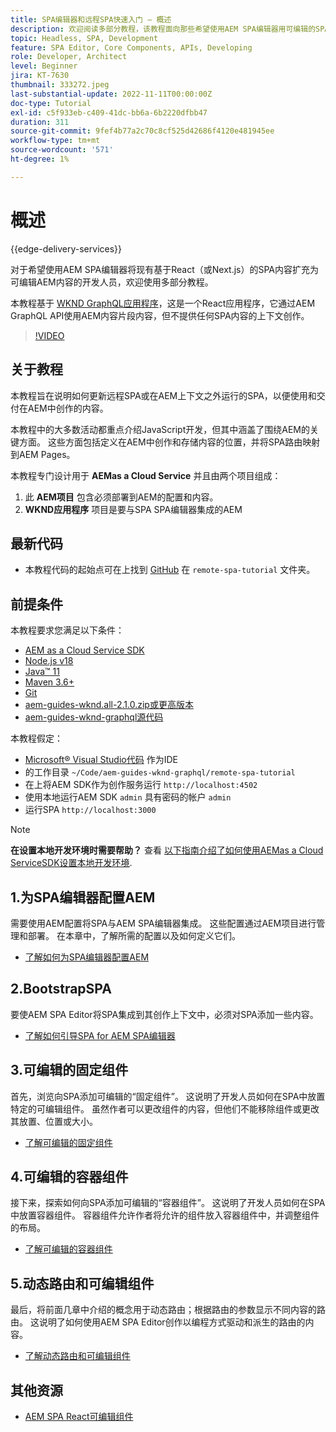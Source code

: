 ```yaml
---
title: SPA编辑器和远程SPA快速入门 — 概述
description: 欢迎阅读多部分教程，该教程面向那些希望使用AEM SPA编辑器用可编辑的SPA内容充实现有远程AEM的开发人员。
topic: Headless, SPA, Development
feature: SPA Editor, Core Components, APIs, Developing
role: Developer, Architect
level: Beginner
jira: KT-7630
thumbnail: 333272.jpeg
last-substantial-update: 2022-11-11T00:00:00Z
doc-type: Tutorial
exl-id: c5f933eb-c409-41dc-bb6a-6b2220dfbb47
duration: 311
source-git-commit: 9fef4b77a2c70c8cf525d42686f4120e481945ee
workflow-type: tm+mt
source-wordcount: '571'
ht-degree: 1%

---
```


# 概述

{{edge-delivery-services}}

对于希望使用AEM SPA编辑器将现有基于React（或Next.js）的SPA内容扩充为可编辑AEM内容的开发人员，欢迎使用多部分教程。

本教程基于 [WKND GraphQL应用程序](https://experienceleague.adobe.com/docs/experience-manager-learn/getting-started-with-aem-headless/graphql/overview.html)，这是一个React应用程序，它通过AEM GraphQL API使用AEM内容片段内容，但不提供任何SPA内容的上下文创作。

>[!VIDEO](https://video.tv.adobe.com/v/333272?quality=12&learn=on)

## 关于教程

本教程旨在说明如何更新远程SPA或在AEM上下文之外运行的SPA，以便使用和交付在AEM中创作的内容。

本教程中的大多数活动都重点介绍JavaScript开发，但其中涵盖了围绕AEM的关键方面。 这些方面包括定义在AEM中创作和存储内容的位置，并将SPA路由映射到AEM Pages。

本教程专门设计用于 **AEMas a Cloud Service** 并且由两个项目组成：

1. 此 __AEM项目__ 包含必须部署到AEM的配置和内容。
1. __WKND应用程序__ 项目是要与SPA SPA编辑器集成的AEM

## 最新代码

+ 本教程代码的起始点可在上找到 [GitHub](https://github.com/adobe/aem-guides-wknd-graphql/tree/main/remote-spa-tutorial) 在 `remote-spa-tutorial` 文件夹。

## 前提条件

本教程要求您满足以下条件：

+ [AEM as a Cloud Service SDK](https://experienceleague.adobe.com/docs/experience-manager-learn/cloud-service/local-development-environment-set-up/aem-runtime.html?lang=en)
+ [Node.js v18](https://nodejs.org/en/)
+ [Java™ 11](https://downloads.experiencecloud.adobe.com/content/software-distribution/en/general.html)
+ [Maven 3.6+](https://maven.apache.org/)
+ [Git](https://git-scm.com/downloads)
+ [aem-guides-wknd.all-2.1.0.zip或更高版本](https://github.com/adobe/aem-guides-wknd/releases)
+ [aem-guides-wknd-graphql源代码](https://github.com/adobe/aem-guides-wknd-graphql/tree/main)

本教程假定：

+ [Microsoft® Visual Studio代码](https://visualstudio.microsoft.com/) 作为IDE
+ 的工作目录 `~/Code/aem-guides-wknd-graphql/remote-spa-tutorial`
+ 在上将AEM SDK作为创作服务运行 `http://localhost:4502`
+ 使用本地运行AEM SDK `admin` 具有密码的帐户 `admin`
+ 运行SPA `http://localhost:3000`

>[!NOTE]
>
> **在设置本地开发环境时需要帮助？** 查看 [以下指南介绍了如何使用AEMas a Cloud ServiceSDK设置本地开发环境](https://experienceleague.adobe.com/docs/experience-manager-learn/cloud-service/local-development-environment-set-up/overview.html?lang=zh-Hans).

## 1.为SPA编辑器配置AEM

需要使用AEM配置将SPA与AEM SPA编辑器集成。 这些配置通过AEM项目进行管理和部署。 在本章中，了解所需的配置以及如何定义它们。

+ [了解如何为SPA编辑器配置AEM](./aem-configure.md)

## 2.BootstrapSPA

要使AEM SPA Editor将SPA集成到其创作上下文中，必须对SPA添加一些内容。

+ [了解如何引导SPA for AEM SPA编辑器](./spa-bootstrap.md)

## 3.可编辑的固定组件

首先，浏览向SPA添加可编辑的“固定组件”。 这说明了开发人员如何在SPA中放置特定的可编辑组件。 虽然作者可以更改组件的内容，但他们不能移除组件或更改其放置、位置或大小。

+ [了解可编辑的固定组件](./spa-fixed-component.md)

## 4.可编辑的容器组件

接下来，探索如何向SPA添加可编辑的“容器组件”。 这说明了开发人员如何在SPA中放置容器组件。 容器组件允许作者将允许的组件放入容器组件中，并调整组件的布局。

+ [了解可编辑的容器组件](./spa-container-component.md)

## 5.动态路由和可编辑组件

最后，将前面几章中介绍的概念用于动态路由；根据路由的参数显示不同内容的路由。 这说明了如何使用AEM SPA Editor创作以编程方式驱动和派生的路由的内容。

+ [了解动态路由和可编辑组件](./spa-dynamic-routes.md)

## 其他资源

+ [AEM SPA React可编辑组件](https://www.npmjs.com/package/@adobe/aem-react-editable-components)
